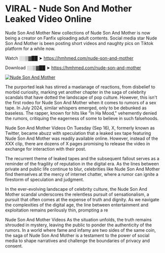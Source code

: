 # VIRAL - Nude Son And Mother Leaked Video Online

Nude Son And Mother New collections of Nude Son And Mother is now being a creator on Fanfix uploading adult contents. Social media star Nude Son And Mother is been posting short videos and naughty pics on Tiktok platform for a while now.

Watch ░░▒▓██ ➤ https://hmhmed.com/nude-son-and-mother

Download ░░▒▓██ ➤ https://hmhmed.com/nude-son-and-mother

[![Nude Son And Mother](https://i.imgur.com/dJHk4Zq.gif)](https://hmhmed.com/nude-son-and-mother)

The purported leak has stirred a maelanage of reactions, from disbelief to morbid curiosity, marking yet another chapter in the saga of celebrity scandals that have dotted the landscape of pop culture. However, this isn't the first rodeo for Nude Son And Mother when it comes to rumors of a sex tape. In July 2024, similar whispers emerged, only to be debunked as baseless. The rapper, known for hits like "In Ha Mood," vehemently denied the rumors, critiquing the eagerness of some to believe in such falsehoods.

Nude Son And Mother Videos
On Tuesday (Sep 16), X, formerly known as Twitter, became abuzz with speculation that a leaked sex tape featuring Nude Son And Mother was readily available online. However, instead of the XXX clip, there are dozens of X pages promising to release the video in exchange for interaction with their post.

The recurrent theme of leaked tapes and the subsequent fallout serves as a reminder of the fragility of reputation in the digital era. As the lines between private and public life continue to blur, celebrities like Nude Son And Mother find themselves at the mercy of internet chatter, where a rumor can ignite a firestorm of speculation and judgment.

In the ever-evolving landscape of celebrity culture, the Nude Son And Mother scandal underscores the relentless pursuit of sensationalism, a pursuit that often comes at the expense of truth and dignity. As we navigate the complexities of the digital age, the line between entertainment and exploitation remains perilously thin, prompting a re

Nude Son And Mother Videos
As the situation unfolds, the truth remains shrouded in mystery, leaving the public to ponder the authenticity of the rumors. In a world where fame and infamy are two sides of the same coin, the saga of Nude Son And Mother is a testament to the power of social media to shape narratives and challenge the boundaries of privacy and consent.